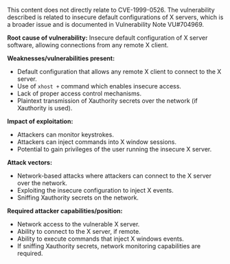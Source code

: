 This content does not directly relate to CVE-1999-0526. The vulnerability described is related to insecure default configurations of X servers, which is a broader issue and is documented in Vulnerability Note VU#704969.

**Root cause of vulnerability:** Insecure default configuration of X server software, allowing connections from any remote X client.

**Weaknesses/vulnerabilities present:**
*   Default configuration that allows any remote X client to connect to the X server.
*   Use of `xhost +` command which enables insecure access.
*   Lack of proper access control mechanisms.
*   Plaintext transmission of Xauthority secrets over the network (if Xauthority is used).

**Impact of exploitation:**
*   Attackers can monitor keystrokes.
*   Attackers can inject commands into X window sessions.
*   Potential to gain privileges of the user running the insecure X server.

**Attack vectors:**
*   Network-based attacks where attackers can connect to the X server over the network.
*   Exploiting the insecure configuration to inject X events.
*   Sniffing Xauthority secrets on the network.

**Required attacker capabilities/position:**
*   Network access to the vulnerable X server.
*   Ability to connect to the X server, if remote.
*   Ability to execute commands that inject X windows events.
*   If sniffing Xauthority secrets, network monitoring capabilities are required.